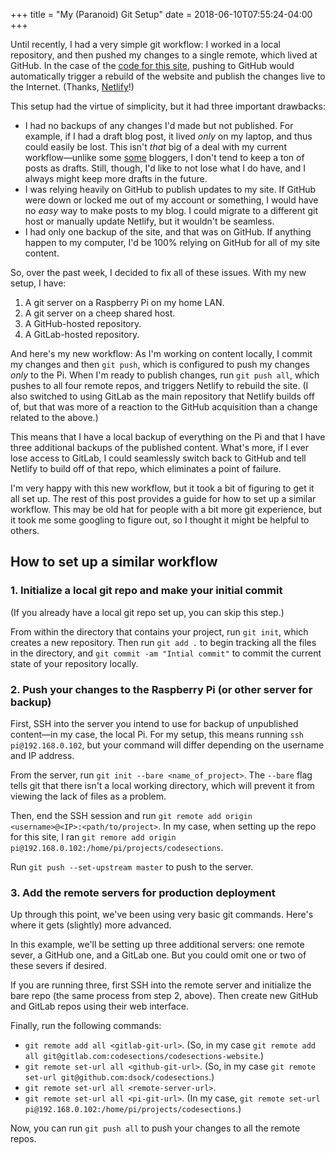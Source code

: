 +++
title = "My (Paranoid) Git Setup"
date = 2018-06-10T07:55:24-04:00
+++

Until recently, I had a very simple git workflow: I worked in a local repository, and then pushed my changes to a single remote, which lived at GitHub.  In the case of the [code for this site](https://www.gitlab.com/codesections/codesections-website), pushing to GitHub would automatically trigger a rebuild of the website and publish the changes live to the Internet. (Thanks, [Netlify](https://www.netlify.com)!)

This setup had the virtue of simplicity, but it had three important drawbacks:

* I had no backups of any changes I'd made but not published.  For example, if I had a draft blog post, it lived *only* on my laptop, and thus could easily be lost.  This isn't *that* big of a deal with my current workflow—unlike some [some](https://fosstodon.org/@h4ck3r9/100174544939337521) bloggers, I don't tend to keep a ton of posts as drafts.  Still, though, I'd like to not lose what I do have, and I always might keep more drafts in the future. 
* I was relying heavily on GitHub to publish updates to my site.  If GitHub were down or locked me out of my account or something, I would have no *easy* way to make posts to my blog.  I could migrate to a different git host or manually update Netlify, but it wouldn't be seamless.
* I had only one backup of the site, and that was on GitHub.  If anything happen to my computer, I'd be 100% relying on GitHub for all of my site content.

So, over the past week, I decided to fix all of these issues.  With my new setup, I have:

1. A git server on a Raspberry Pi on my home LAN.
2. A git server on a cheep shared host.
3. A GitHub-hosted repository.
4. A GitLab-hosted repository.

<!-- more -->

And here's my new workflow: As I'm working on content locally, I commit my changes and then `git push`, which is configured to push my changes *only* to the Pi.  When I'm ready to publish changes, run `git push all`, which pushes to all four remote repos, and triggers Netlify to rebuild the site.  (I also switched to using GitLab as the main repository that Netlify builds off of, but that was more of a reaction to the GitHub acquisition than a change related to the above.)

This means that I have a local backup of everything on the Pi and that I have three additional backups of the published content.  What's more, if I ever lose access to GitLab, I could seamlessly switch back to GitHub and tell Netlify to build off of that repo, which eliminates a point of failure. 

I'm very happy with this new workflow, but it took a bit of figuring to get it all set up.  The rest of this post provides a guide for how to set up a similar workflow.  This may be old hat for people with a bit more git experience, but it took me some googling to figure out, so I thought it might be helpful to others. 

## How to set up a similar workflow

### 1. Initialize a local git repo and make your initial commit
(If you already have a local git repo set up, you can skip this step.)

From within the directory that contains your project, run `git init`, which creates a new repository.  Then run `git add .` to begin tracking all the files in the directory, and `git commit -am "Intial commit"` to commit the current state of your repository locally.

### 2. Push your changes to the Raspberry Pi (or other server for backup)
First, SSH into the server you intend to use for backup of unpublished content—in my case, the local Pi.  For my setup, this means running `ssh pi@192.168.0.102`, but your command will differ depending on the username and IP address. 

From the server, run `git init --bare <name_of_project>`.  The `--bare` flag tells git that there isn't a local working directory, which will prevent it from viewing the lack of files as a problem.

Then, end the SSH session and run `git remote add origin <username>@<IP>:<path/to/project>`.  In my case, when setting up the repo for this site, I ran `git remore add origin pi@192.168.0.102:/home/pi/projects/codesections`. 

Run `git push --set-upstream master` to push to the server.

### 3.  Add the remote servers for production deployment
Up through this point, we've been using very basic git commands.  Here's where it gets (slightly) more advanced.

In this example, we'll be setting up three additional servers: one remote sever, a GitHub one, and a GitLab one.  But you could omit one or two of these severs if desired. 

If you are running three, first SSH into the remote server and initialize the bare repo (the same process from step 2, above).  Then create new GitHub and GitLab repos using their web interface. 

Finally, run the following commands:

* `git remote add all <gitlab-git-url>`.  (So, in my case `git remote add all git@gitlab.com:codesections/codesections-website`.)
* `git remote set-url all <github-git-url>`. (So, in my case `git remote set-url git@github.com:dsock/codesections`.)
* `git remote set-url all <remote-server-url>`.
* `git remote set-url all <pi-git-url>`. (In my case, `git remote set-url pi@192.168.0.102:/home/pi/projects/codesections`.)

Now, you can run `git push all` to push your changes to all the remote repos.  
